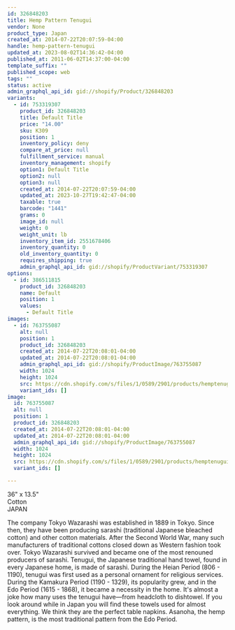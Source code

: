 ```yaml
---
id: 326848203
title: Hemp Pattern Tenugui
vendor: None
product_type: Japan
created_at: 2014-07-22T20:07:59-04:00
handle: hemp-pattern-tenugui
updated_at: 2023-08-02T14:36:42-04:00
published_at: 2011-06-02T14:37:00-04:00
template_suffix: ""
published_scope: web
tags: ""
status: active
admin_graphql_api_id: gid://shopify/Product/326848203
variants:
  - id: 753319307
    product_id: 326848203
    title: Default Title
    price: "14.00"
    sku: K309
    position: 1
    inventory_policy: deny
    compare_at_price: null
    fulfillment_service: manual
    inventory_management: shopify
    option1: Default Title
    option2: null
    option3: null
    created_at: 2014-07-22T20:07:59-04:00
    updated_at: 2023-10-27T19:42:47-04:00
    taxable: true
    barcode: "1441"
    grams: 0
    image_id: null
    weight: 0
    weight_unit: lb
    inventory_item_id: 2551678406
    inventory_quantity: 0
    old_inventory_quantity: 0
    requires_shipping: true
    admin_graphql_api_id: gid://shopify/ProductVariant/753319307
options:
  - id: 386511815
    product_id: 326848203
    name: Default
    position: 1
    values:
      - Default Title
images:
  - id: 763755087
    alt: null
    position: 1
    product_id: 326848203
    created_at: 2014-07-22T20:08:01-04:00
    updated_at: 2014-07-22T20:08:01-04:00
    admin_graphql_api_id: gid://shopify/ProductImage/763755087
    width: 1024
    height: 1024
    src: https://cdn.shopify.com/s/files/1/0589/2901/products/hemptenugui.jpeg?v=1406074081
    variant_ids: []
image:
  id: 763755087
  alt: null
  position: 1
  product_id: 326848203
  created_at: 2014-07-22T20:08:01-04:00
  updated_at: 2014-07-22T20:08:01-04:00
  admin_graphql_api_id: gid://shopify/ProductImage/763755087
  width: 1024
  height: 1024
  src: https://cdn.shopify.com/s/files/1/0589/2901/products/hemptenugui.jpeg?v=1406074081
  variant_ids: []

---
```


36" x 13.5"  
Cotton  
JAPAN

The company Tokyo Wazarashi was established in 1889 in Tokyo. Since then, they have been producing sarashi (traditional Japanese bleached cotton) and other cotton materials. After the Second World War, many such manufacturers of traditional cottons closed down as Western fashion took over. Tokyo Wazarashi survived and became one of the most renouned producers of sarashi. Tenugui, the Japanese traditional hand towel, found in every Japanese home, is made of sarashi. During the Heian Period (806 - 1190), tenugui was first used as a personal ornament for religious services. During the Kamakura Period (1190 - 1329), its popularity grew, and in the Edo Period (1615 - 1868), it became a necessity in the home. It's almost a joke how many uses the tenugui have—from headcloth to dishtowel. If you look around while in Japan you will find these towels used for almost everything. We think they are the perfect table napkins. Asanoha, the hemp pattern, is the most traditional pattern from the Edo Period.
